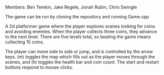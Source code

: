 

Members: Ben Temkin, Jake Regele, Jonah Rubin, Chris Swingle

The game can be run by cloning the repository and running Game.cpp

A 2d platformer game where the player explores scenes looking for coins and avoiding enemies. When the player collects
three coins, they advance to the next level. There are five levels total, so beating the game means
collecting 15 coins. 

The player can move side to side or jump, and is controlled by the arrow keys. (m) toggles the map which fills out as the
player moves through the scenes, and (h) toggles the health bar and coin count. The start and restart buttons respond
to mouse clicks.
